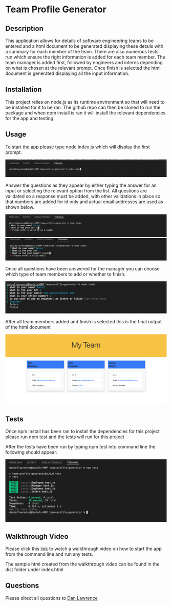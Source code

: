 # Team Profile Generator

## Description

This application allows for details of software engineering teams to be entered and a html document to be generated displaying these details with a summary for each member of the team. There are also numerous tests run which ensure the right information is added for each team member. The team manager is added first, followed by engineers and interns depending on what is chosen at the relevant prompt. Once finish is selected the html document is generated displaying all the input information.

## Installation

This project relies on node.js as its runtime environment so that will need to be installed for it to be ran. The github repo can then be cloned to run the package and when npm install is ran it will install the relevant dependencies for the app and testing

## Usage

To start the app please type node index.js which will display the first prompt.

![Screenshot on how to start app](./assets/README1.png)

Answer the questions as they appear by either typing the answer for an input or selecting the relevant option from the list. All questions are validated so a response must be added, with other validations in place so that numbers are added for id only and actual email addresses are used as shown below.

![Screenshot of questions being answered with validations showing for id](./assets/README2.png)
![Screenshot of questions being answered with validations showing for id](./assets/README3.png)

Once all questions have been answered for the manager you can choose which type of team members to add or whether to finish.

![Screenshot of options to add new members or finish](./assets/README4.png)

After all team members added and finish is selected this is the final output of the html document

![Screenshot of html final document with all information](./assets/README5.png)

## Tests

Once npm install has been ran to install the dependencies for this project please run npm test and the tests will run for this project

After the tests have been run by typing npm test into command line the following should appear:

![Screenshot of tests being run](./assets/README6.png)

## Walkthrough Video

Please click this [link](https://drive.google.com/file/d/1x1TGTOOGfi31lq7f4rcT_gj_E_pEf9RG/view?usp=sharing) to watch a walkthrough video on how to start the app from the command line and run any tests.

The sample html created from the walkthrough video can be found in the dist folder under index.html

## Questions

Please direct all questions to [Dan Lawrence](https://github.com/DanLawrence91)
